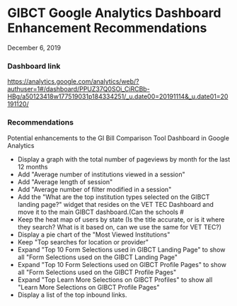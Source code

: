 # GIBCT Google Analytics Dashboard Enhancement Recommendations
December 6, 2019

### Dashboard link  
https://analytics.google.com/analytics/web/?authuser=1#/dashboard/PPUZ37Q0SOi_CiRCBb-HBg/a50123418w177519031p184334251/_u.date00=20191114&_u.date01=20191120/

### Recommendations 
Potential enhancements to the GI Bill Comparison Tool Dashboard in Google Analytics
- Display a graph with the total number of pageviews by month for the last 12 months
- Add "Average number of institutions viewed in a session"
- Add "Average length of session"
- Add "Average number of filter modified in a session"
- Add the "What are the top institution types selected on the GIBCT landing page?" widget that resides on the VET TEC Dashboard and move it to the main GIBCT dashboard.(Can the schools #
- Keep the heat map of users by state (Is the title accurate, or is it where they search?  What is it based on, can we use the same for VET TEC?)
- Display a pie chart of the "Most Viewed Institutions"
- Keep "Top searches for location or provider"
- Expand "Top 10 Form Selections used in GIBCT Landing Page" to show all "Form Selections used on the GIBCT Landing Page"
- Expand "Top 10 Form Selections used on GIBCT Profile Pages" to show all "Form Selections used on the GIBCT Profile Pages"
- Expand "Top Learn More Selections on GIBCT Profiles" to show all "Learn More Selections on GIBCT Profile Pages"
- Display a list of the top inbound links.
